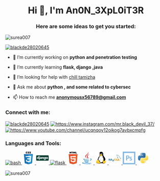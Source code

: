 

<h1 align="center">Hi 👋, I'm An0N_3XpL0iT3R</h1>
<h3 align="center">Here are some ideas to get you started:</h3>


<p align="left"> <img src="https://komarev.com/ghpvc/?username=surea007&label=Profile%20views&color=0e75b6&style=flat" alt="surea007" /> </p>

<p align="left"> <a href="https://twitter.com/blackde28020645" target="blank"><img src="https://img.shields.io/twitter/follow/blackde28020645?logo=twitter&style=for-the-badge" alt="blackde28020645" /></a> </p>

- 🔭 I’m currently working on **python and penetration testing**

- 🌱 I’m currently learning **flask, django ,java**

- 🤝 I’m looking for help with [chill tamizha](https://github.com/chilltamizha)

- 💬 Ask me about **python , and some related to cybersec**

- 📫 How to reach me **anonymousx56789@gmail.com**

<h3 align="left">Connect with me:</h3>
<p align="left">
<a href="https://twitter.com/blackde28020645" target="blank"><img align="center" src="https://raw.githubusercontent.com/rahuldkjain/github-profile-readme-generator/master/src/images/icons/Social/twitter.svg" alt="blackde28020645" height="30" width="40" /></a>
<a href="https://instagram.com/https://www.instagram.com/mr.black_devil_37/" target="blank"><img align="center" src="https://raw.githubusercontent.com/rahuldkjain/github-profile-readme-generator/master/src/images/icons/Social/instagram.svg" alt="https://www.instagram.com/mr.black_devil_37/" height="30" width="40" /></a>
<a href="https://www.youtube.com/c/https://www.youtube.com/channel/ucqnqoy12oikog7avbxcmpfg" target="blank"><img align="center" src="https://raw.githubusercontent.com/rahuldkjain/github-profile-readme-generator/master/src/images/icons/Social/youtube.svg" alt="https://www.youtube.com/channel/ucqnqoy12oikog7avbxcmpfg" height="30" width="40" /></a>
</p>

<h3 align="left">Languages and Tools:</h3>
<p align="left"> <a href="https://www.gnu.org/software/bash/" target="_blank"> <img src="https://www.vectorlogo.zone/logos/gnu_bash/gnu_bash-icon.svg" alt="bash" width="40" height="40"/> </a> <a href="https://www.w3schools.com/css/" target="_blank"> <img src="https://raw.githubusercontent.com/devicons/devicon/master/icons/css3/css3-original-wordmark.svg" alt="css3" width="40" height="40"/> </a> <a href="https://www.djangoproject.com/" target="_blank"> <img src="https://raw.githubusercontent.com/devicons/devicon/master/icons/django/django-original.svg" alt="django" width="40" height="40"/> </a> <a href="https://flask.palletsprojects.com/" target="_blank"> <img src="https://www.vectorlogo.zone/logos/pocoo_flask/pocoo_flask-icon.svg" alt="flask" width="40" height="40"/> </a> <a href="https://www.w3.org/html/" target="_blank"> <img src="https://raw.githubusercontent.com/devicons/devicon/master/icons/html5/html5-original-wordmark.svg" alt="html5" width="40" height="40"/> </a> <a href="https://www.java.com" target="_blank"> <img src="https://raw.githubusercontent.com/devicons/devicon/master/icons/java/java-original.svg" alt="java" width="40" height="40"/> </a> <a href="https://www.linux.org/" target="_blank"> <img src="https://raw.githubusercontent.com/devicons/devicon/master/icons/linux/linux-original.svg" alt="linux" width="40" height="40"/> </a> <a href="https://www.mysql.com/" target="_blank"> <img src="https://raw.githubusercontent.com/devicons/devicon/master/icons/mysql/mysql-original-wordmark.svg" alt="mysql" width="40" height="40"/> </a> <a href="https://www.photoshop.com/en" target="_blank"> <img src="https://raw.githubusercontent.com/devicons/devicon/master/icons/photoshop/photoshop-line.svg" alt="photoshop" width="40" height="40"/> </a> <a href="https://www.python.org" target="_blank"> <img src="https://raw.githubusercontent.com/devicons/devicon/master/icons/python/python-original.svg" alt="python" width="40" height="40"/> </a> </p>

<p><img align="center" src="https://github-readme-stats.vercel.app/api/top-langs?username=surea007&show_icons=true&locale=en&layout=compact" alt="surea007" /></p>
